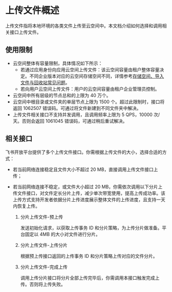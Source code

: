 # 上传文件概述

上传文件指将本地环境的各类文件上传至云空间中。本文档介绍如何选择和调用相关接口上传文件。

## 使用限制
- 云空间整体有容量限制，具体情况如下所示：
	-	若通过应用身份向应用云空间上传文件：该云空间容量由租户整体容量决定。不同企业版本对应的云空间存储空间不同，详情参考[存储空间、导入文件与回收站常见问题](https://www.feishu.cn/hc/zh-CN/articles/610104039880-%E5%AD%98%E5%82%A8%E7%A9%BA%E9%97%B4-%E5%AF%BC%E5%85%A5%E6%96%87%E4%BB%B6%E4%B8%8E%E5%9B%9E%E6%94%B6%E7%AB%99%E5%B8%B8%E8%A7%81%E9%97%AE%E9%A2%98)。
	-	若向用户云空间上传文件：用户的云空间容量由租户企业管理员控制。
- 云空间中所有层级的节点总和的上限为 40 万个。
- 云空间中根目录或文件夹的单层节点上限为 1500 个。超过此限制时，接口将返回 1062507 错误码。可通过将文件新建到不同文件夹中解决。
- 上传文件相关接口不支持并发调用，且调用频率上限为 5 QPS，10000 次/天。否则会返回 1061045 错误码，可通过稍后重试解决。



## 相关接口

飞书开放平台提供了多个上传文件接口。你需根据上传文件的大小，选择合适的方式：


- 若当前网络连接稳定且文件大小不超过 20 MB，直接调用上传文件接口上传；
- 若当前网络连接不稳定，或文件大小超过 20 MB，你需依次调用以下分片上传文件接口，对文件定长分片上传，减少单次带宽使用，提高上传成功率。该上传方式支持开发者依据分片上传进度展示整体文件的上传进度，且支持一天内恢复上传。
    
   1. 分片上传文件-预上传
    	
	  发送初始化请求，以获取上传事务 ID 和分片策略，为上传分片做准备。平台固定以 4MB 的大小对文件进行分片。    
   2. 分片上传文件-上传分片
    
      根据预上传接口返回的上传事务 ID 和分片策略上传对应的文件分片。
 
  3. 分片上传文件-完成上传
      
      调用上传分片接口将分片全部上传完毕后，你需调用本接口触发完成上传。否则将上传失败。
      
